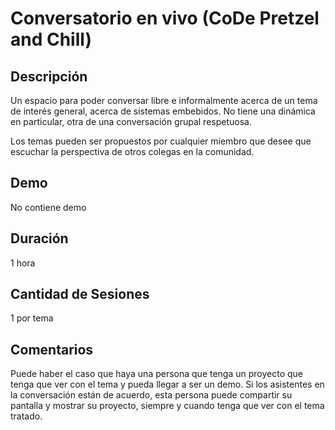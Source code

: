 # Conversatorio en vivo (CoDe Pretzel and Chill)

## Descripción

Un espacio para poder conversar libre e informalmente acerca de un tema de interés general, acerca de sistemas embebidos.
No tiene una dinámica en particular, otra de una conversación grupal respetuosa.

Los temas pueden ser propuestos por cualquier miembro que desee que escuchar la perspectiva de otros colegas en la comunidad.

## Demo

No contiene demo

## Duración

1 hora

## Cantidad de Sesiones

1 por tema

## Comentarios

Puede haber el caso que haya una persona que tenga un proyecto que tenga que ver con el tema y pueda llegar a ser un demo.
Si los asistentes en la conversación están de acuerdo, esta persona puede compartir su pantalla y mostrar su proyecto, siempre y cuando tenga que ver con el tema tratado.
